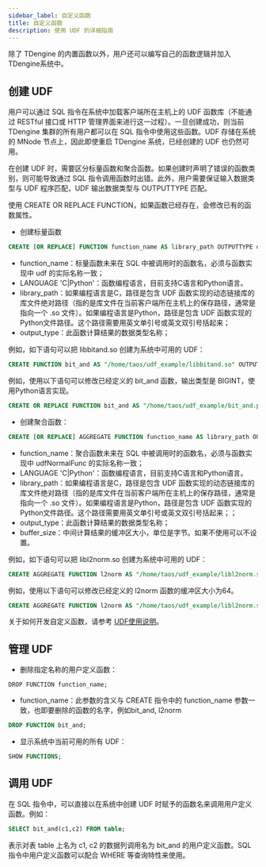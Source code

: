 ```yaml
---
sidebar_label: 自定义函数
title: 自定义函数
description: 使用 UDF 的详细指南
---
```


除了 TDengine 的内置函数以外，用户还可以编写自己的函数逻辑并加入TDengine系统中。
## 创建 UDF

用户可以通过 SQL 指令在系统中加载客户端所在主机上的 UDF 函数库（不能通过 RESTful 接口或 HTTP 管理界面来进行这一过程）。一旦创建成功，则当前 TDengine 集群的所有用户都可以在 SQL 指令中使用这些函数。UDF 存储在系统的 MNode 节点上，因此即使重启 TDengine 系统，已经创建的 UDF 也仍然可用。

在创建 UDF 时，需要区分标量函数和聚合函数。如果创建时声明了错误的函数类别，则可能导致通过 SQL 指令调用函数时出错。此外，用户需要保证输入数据类型与 UDF 程序匹配，UDF 输出数据类型与 OUTPUTTYPE 匹配。

使用 CREATE OR REPLACE FUNCTION，如果函数已经存在，会修改已有的函数属性。

- 创建标量函数
```sql
CREATE [OR REPLACE] FUNCTION function_name AS library_path OUTPUTTYPE output_type [LANGUAGE 'C|Python'];
```

  - function_name：标量函数未来在 SQL 中被调用时的函数名，必须与函数实现中 udf 的实际名称一致；
  - LANGUAGE 'C|Python'：函数编程语言，目前支持C语言和Python语言。  
  - library_path：如果编程语言是C，路径是包含 UDF 函数实现的动态链接库的库文件绝对路径（指的是库文件在当前客户端所在主机上的保存路径，通常是指向一个 .so 文件）。如果编程语言是Python，路径是包含 UDF 函数实现的Python文件路径。这个路径需要用英文单引号或英文双引号括起来；
  - output_type：此函数计算结果的数据类型名称；

例如，如下语句可以把 libbitand.so 创建为系统中可用的 UDF：

  ```sql
  CREATE FUNCTION bit_and AS "/home/taos/udf_example/libbitand.so" OUTPUTTYPE INT;
  ```

例如，使用以下语句可以修改已经定义的 bit_and 函数，输出类型是 BIGINT，使用Python语言实现。

  ```sql
  CREATE OR REPLACE FUNCTION bit_and AS "/home/taos/udf_example/bit_and.py" OUTPUTTYPE BIGINT LANGUAGE 'Python';
  ```
- 创建聚合函数：
```sql
CREATE [OR REPLACE] AGGREGATE FUNCTION function_name AS library_path OUTPUTTYPE output_type [ BUFSIZE buffer_size ] [LANGUAGE 'C|Python'];
```

  - function_name：聚合函数未来在 SQL 中被调用时的函数名，必须与函数实现中 udfNormalFunc 的实际名称一致；
  - LANGUAGE 'C|Python'：函数编程语言，目前支持C语言和Python语言。  
  - library_path：如果编程语言是C，路径是包含 UDF 函数实现的动态链接库的库文件绝对路径（指的是库文件在当前客户端所在主机上的保存路径，通常是指向一个 .so 文件）。如果编程语言是Python，路径是包含 UDF 函数实现的Python文件路径。这个路径需要用英文单引号或英文双引号括起来；；
  - output_type：此函数计算结果的数据类型名称；
  - buffer_size：中间计算结果的缓冲区大小，单位是字节。如果不使用可以不设置。

  例如，如下语句可以把 libl2norm.so 创建为系统中可用的 UDF：

  ```sql
  CREATE AGGREGATE FUNCTION l2norm AS "/home/taos/udf_example/libl2norm.so" OUTPUTTYPE DOUBLE bufsize 8;
  ```
  例如，使用以下语句可以修改已经定义的 l2norm 函数的缓冲区大小为64。
  ```sql
  CREATE AGGREGATE FUNCTION l2norm AS "/home/taos/udf_example/libl2norm.so" OUTPUTTYPE DOUBLE bufsize 64;
  ```  

关于如何开发自定义函数，请参考 [UDF使用说明](/develop/udf)。

## 管理 UDF

- 删除指定名称的用户定义函数：
```
DROP FUNCTION function_name;
```

- function_name：此参数的含义与 CREATE 指令中的 function_name 参数一致，也即要删除的函数的名字，例如bit_and, l2norm 
```sql
DROP FUNCTION bit_and;
```
- 显示系统中当前可用的所有 UDF：
```sql
SHOW FUNCTIONS;
```

## 调用 UDF

在 SQL 指令中，可以直接以在系统中创建 UDF 时赋予的函数名来调用用户定义函数。例如：
```sql
SELECT bit_and(c1,c2) FROM table;
```

表示对表 table 上名为 c1, c2 的数据列调用名为 bit_and 的用户定义函数。SQL 指令中用户定义函数可以配合 WHERE 等查询特性来使用。
